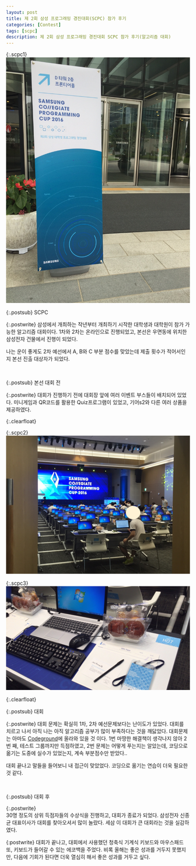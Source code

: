 ```yaml
---
layout: post
title: 제 2회 삼성 프로그래밍 경진대회(SCPC) 참가 후기
categories: [Contest]
tags: [scpc]
description: 제 2회 삼성 프로그래밍 경진대회 SCPC 참가 후기(알고리즘 대회)
---
```


{:.scpc1}
![Image description](/images/scpc2.jpg)

{:.postsub}
SCPC

{:.postwrite}
삼성에서 개최하는 작년부터 개최하기 시작한 대학생과 대학원이 참가 가능한 알고리즘 대회이다.
1차와 2차는 온라인으로 진행되었고, 본선은 우면동에 위치한 삼성전자 건물에서 진행이 되었다.

나는 운이 좋게도 2차 예선에서 A, B와 C 부분 점수를 맞았는데 제출 횟수가 적어서인지 본선 진출 대상자가 되었다.

<br />

{:.postsub}
본선 대회 전

{:.postwrite}
대회가 진행하기 전에 대회장 앞에 여러 이벤트 부스들이 배치되어 있었다. 미니게임과 QR코드를 활용한 Quiz프로그램이 있었고, 기어s2와 다른 여러 상품을 제공하였다.

{:.clearfloat}

{:.scpc2}
![Image description](/images/scpc1.jpg)


{:.scpc3}
![Image description](/images/scpc3.jpg)

{:.clearfloat}

{:.postsub}
대회

{:.postwrite}
대회 문제는 확실히 1차, 2차 예선문제보다는 난이도가 있었다. 대회를 치르고 나서 아직 나는 아직 알고리즘 공부가 많이 부족하다는 것을 깨닳았다. 대회문제는 아마도 <a href="http://codeground.org">Codeground</a>에 올라와 있을 것 이다.
1번 마땅한 해결책이 생각나지 않아 2번 째, 테스트 그룹까지만 득점하였고, 2번 문제는 어떻게 푸는지는 알았는데, 코딩으로 옮기는 도중에 실수가 있었는지, 계속 부분점수만 받았다..

대회 끝나고 말들을 들어보니 내 접근이 맞았었다. 코딩으로 옮기는 연습이 더욱 필요한 것 같다.

<br />

{:.postsub}
대회 후

{:.postwrite}  
30명 정도의 상위 득점자들의 수상식을 진행하고, 대회가 종료가 되었다. 삼성전자 신종균 대표이사가 대회를 찾아오셔서 많이 놀랐다. 세삼 이 대회가 큰 대회라는 것을 실감하였다.

{:postwrite}
대회가 끝나고, 대회에서 사용했던 청축식 기계식 키보드와 마우스패드 또, 키보드가 들어갈 수 있는 에코백을 주었다. 비록 올해는 좋은 성과를 거두지 못했지만, 다음에 기회가 된다면 더욱 열심히 해서 좋은 성과를 거두고 싶다.

